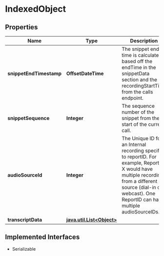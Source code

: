 

# IndexedObject


## Properties

Name | Type | Description | Notes
------------ | ------------- | ------------- | -------------
**snippetEndTimestamp** | **OffsetDateTime** | The snippet end time is calculated based off the endTime in the snippetData section and the recordingStartTime from the calls endpoint. |  [optional]
**snippetSequence** | **Integer** | The sequence number of the snippet from the start of the current call. |  [optional]
**audioSourceId** | **Integer** | The Unique ID for an Internal recording specific to reportID. For example, ReportID X would have multiple recordings from a different source (dial-in or webcast). One ReportID can have multiple audioSourceIDs. |  [optional]
**transcriptData** | [**java.util.List&lt;Object&gt;**](Object.md) |  |  [optional]


## Implemented Interfaces

* Serializable


